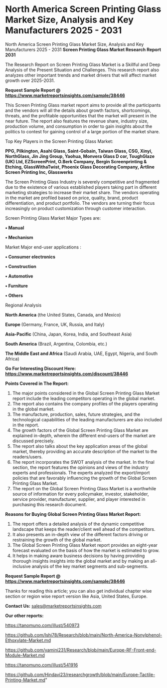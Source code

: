 # North America Screen Printing Glass Market Size, Analysis and Key Manufacturers 2025 - 2031
North America Screen Printing Glass Market Size, Analysis and Key Manufacturers 2025 - 2031
<strong>Screen Printing Glass Market Research Report 2031</strong>

The Research Report on Screen Printing Glass Market is a Skillful and Deep Analysis of the Present Situation and Challenges. This research report also analyzes other important trends and market drivers that will affect market growth over 2025-2031.

<strong>Request Sample Report @ <a href=https://www.marketreportsinsights.com/sample/38446>https://www.marketreportsinsights.com/sample/38446</a></strong>

This Screen Printing Glass market report aims to provide all the participants and the vendors will all the details about growth factors, shortcomings, threats, and the profitable opportunities that the market will present in the near future. The report also features the revenue share, industry size, production volume, and consumption in order to gain insights about the politics to contest for gaining control of a large portion of the market share.

Top Key Players in the Screen Printing Glass Market:

<strong>PPG, Pilkington, Asahi Glass, Saint-Gobain, Taiwan Glass, CSG, Xinyi, NorthGlass, Jin Jing Group, Yaohua, Monvera Glass D cor, ToughGlaze (UK) Ltd, EZScreenPrint, O.Berk Company, Bergin Screenprinting & Etching, GlassWithaTwist, Phoenix Glass Decorating Company, Artline Screen Printing Inc, Glasswerks</strong>

The Screen Printing Glass Industry is severely competitive and fragmented due to the existence of various established players taking part in different marketing strategies to increase their market share. The vendors operating in the market are profiled based on price, quality, brand, product differentiation, and product portfolio. The vendors are turning their focus increasingly on product customization through customer interaction.

Screen Printing Glass Market Major Types are:

<strong>•  Manual

•  Mechanism</strong>

Market Major end-user applications :

<strong>•  Consumer electronics

•  Construction

•  Automotive

•  Furniture

•  Others</strong>

Regional Analysis

</u><strong><b>North America</b></strong> (the United States, Canada, and Mexico)

<strong><b>Europe </b></strong>(Germany, France, UK, Russia, and Italy)

<strong><b>Asia-Pacific</b></strong> (China, Japan, Korea, India, and Southeast Asia)

<strong><b>South America</b></strong> (Brazil, Argentina, Colombia, etc.)

<strong><b>The Middle East and Africa</b></strong> (Saudi Arabia, UAE, Egypt, Nigeria, and South Africa)

<strong>Go For Interesting Discount Here: <a href=https://www.marketreportsinsights.com/discount/38446>https://www.marketreportsinsights.com/discount/38446</a></strong>

<strong>Points Covered in The Report:</strong>
<ol>
  <li>The major points considered in the Global Screen Printing Glass Market report include the leading competitors operating in the global market.</li>
  <li>The report also contains the company profiles of the players operating in the global market.</li>
  <li>The manufacture, production, sales, future strategies, and the technological capabilities of the leading manufacturers are also included in the report.</li>
  <li>The growth factors of the Global Screen Printing Glass Market are explained in-depth, wherein the different end-users of the market are discussed precisely.</li>
  <li>The report also talks about the key application areas of the global market, thereby providing an accurate description of the market to the readers/users.</li>
  <li>The report incorporates the SWOT analysis of the market. In the final section, the report features the opinions and views of the industry experts and professionals. The experts analyzed the export/import policies that are favorably influencing the growth of the Global Screen Printing Glass Market.</li>
  <li>The report on the Global Screen Printing Glass Market is a worthwhile source of information for every policymaker, investor, stakeholder, service provider, manufacturer, supplier, and player interested in purchasing this research document.</li>
</ol>
<strong>Reasons for Buying Global Screen Printing Glass Market Report:</strong>

<ol>
  <li>The report offers a detailed analysis of the dynamic competitive landscape that keeps the reader/client well ahead of the competitors.</li>
  <li>It also presents an in-depth view of the different factors driving or restraining the growth of the global market.</li>
  <li>The Global Screen Printing Glass Market report provides an eight-year forecast evaluated on the basis of how the market is estimated to grow.</li>
  <li>It helps in making aware business decisions by having providing thorough insights insights into the global market and by making an all-inclusive analysis of the key market segments and sub-segments.</li>
</ol>
<strong>Request Sample Report @ <a href=https://www.marketreportsinsights.com/sample/38446>https://www.marketreportsinsights.com/sample/38446</a></strong>


Thanks for reading this article; you can also get individual chapter wise section or region wise report version like Asia, United States, Europe.

<strong>Contact Us:</strong>
sales@marketreportsinsights.com

<strong>Our other reports:</strong>

<a href=https://tanomuno.com/illust/540973>https://tanomuno.com/illust/540973</a>

<a href=https://github.com/Ishi78/Research/blob/main/North-America-Nonylphenol-Ethoxylate-Market.md>https://github.com/Ishi78/Research/blob/main/North-America-Nonylphenol-Ethoxylate-Market.md</a>

<a href=https://github.com/yamini231/Research/blob/main/Europe-RF-Front-end-Module-Market.md>https://github.com/yamini231/Research/blob/main/Europe-RF-Front-end-Module-Market.md</a>

<a href=https://tanomuno.com/illust/541916>https://tanomuno.com/illust/541916</a>

<a href=https://github.com/Hindavi23/researchgrowth/blob/main/Europe-Tactile-Printing-Market.md>https://github.com/Hindavi23/researchgrowth/blob/main/Europe-Tactile-Printing-Market.md</a>"
